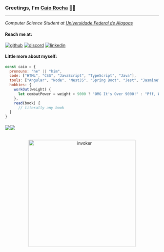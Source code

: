 ### Greetings, I'm [Caio Rocha](https://github.com/caiowrocha) 👋🏻

<hr></hr>
<p><em>Computer Science Student at <a href="ufal.br/">Universidade Federal de Alagoas</a></em></p>


#### Reach me at: 
  [![github](https://skillicons.dev/icons?i=github)](https://github.com/caiowrocha)
  [![discord](https://skillicons.dev/icons?i=discord)](https://discord.com/users/241724420215930880)
  [![linkedin](https://skillicons.dev/icons?i=linkedin)](https://www.linkedin.com/in/rocha-caio)
  

<!--   <a href="https://twitter.com/"> <img src="https://skillicons.dev/icons?i=twitter"/> </a>   -->

#### Little more about myself:

```javascript
const caio = {
  pronouns: "he" || "him",
  code: ["HTML", "CSS", "JavaScript", "TypeScript", "Java"],
  tools: ["Angular", "Node", "NestJS", "Spring Boot", "Jest", "Jasmine", "Cypress", "Docker", "AWS", "Figma"],
  hobbies: {
    workOut(weight) {
      let combatPower = weight > 9000 ? "OMG It's Over 9000!" : "Pff, Weak as Krillin";
    },
    read(book) {
      // literally any book
  }
}
```
#### 

<p align="center" style="display: flex; flex-direction: row;" valign="top"> 
  <img src="https://skillicons.dev/icons?i=html,css,js,ts,java,nodejs,spring,angular,nestjs,jest,cypress,docker,aws,figma" /> 
  <br>
  <br>
 <img src="https://www.codewars.com/users/caiowrocha/badges/small"/>
</p>
                

<div align="center">
<img src="https://media.giphy.com/media/tELArYrjvRPb6Q7yeG/giphy.gif" width="350" alt="invoker">
</div>
